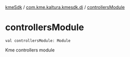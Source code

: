 [kmeSdk](../index.md) / [com.kme.kaltura.kmesdk.di](index.md) / [controllersModule](./controllers-module.md)

# controllersModule

`val controllersModule: Module`

Kme controllers module

